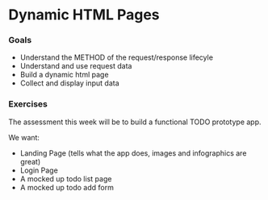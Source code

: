 # Dynamic HTML Pages

### Goals

* Understand the METHOD of the request/response lifecyle
* Understand and use request data
* Build a dynamic html page
* Collect and display input data

### Exercises

The assessment this week will be to build a functional TODO prototype app.

We want:

* Landing Page (tells what the app does, images and infographics are great)
* Login Page
* A mocked up todo list page
* A mocked up todo add form
